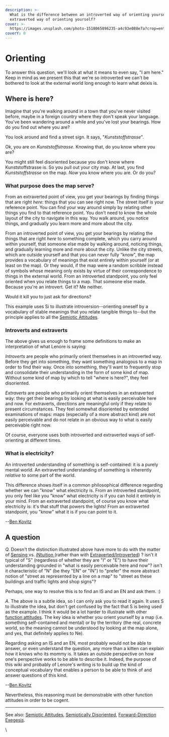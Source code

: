 ```yaml
---
description: >-
  What is the difference between an introverted way of orienting yourself and an
  extraverted way of orienting yourself?
cover: >-
  https://images.unsplash.com/photo-1518065896235-a4c93e088e7a?crop=entropy&cs=srgb&fm=jpg&ixid=M3wxOTcwMjR8MHwxfHNlYXJjaHwyfHxjb21wYXNzfGVufDB8fHx8MTczODAzNjMwMHww&ixlib=rb-4.0.3&q=85
coverY: 0
---
```


# Orienting

To answer this question, we'll look at what it means to even say, "I am here." Keep in mind as we present this that we're so introverted we can't be bothered to look at the external world long enough to learn what deixis is.

## Where is here?

Imagine that you're walking around in a town that you've never visited before, maybe in a foreign country where they don't speak your language. You've been wandering around a while and you've lost your bearings. How do you find out where you are?

You look around and find a street sign. It says, "_Kunststoffstrasse_".

Ok, you are on _Kunststoffstrasse_. Knowing that, do you know where you are?

You might still feel disoriented because you don't know where Kunststoffstrasse is. So you pull out your city map. At last, you find _Kunststoffstrasse_ on the map. _Now_ you know where you are. Or do you?

### What purpose does the map serve?

From an extraverted point of view, you get your bearings by finding things that are right _here:_ things that you can see right now. The street itself is your reference point. You can find your way around simply by relating other things you find to that reference point. You don't need to know the whole layout of the city to navigate in this way. You walk around, you notice things, and gradually you learn more and more about the city.

From an introverted point of view, you get your bearings by relating the things that are right _here_ to something complete, which you carry around within yourself, that someone else made by walking around, noticing things, and gradually learning more and more about the city. Unlike the city streets, which are outside yourself and that you can never fully "know", the map provides a vocabulary of meanings that exist entirely within yourself (or at least on the map). Or they would, if the map were a random scribble instead of symbols whose meaning only exists by virtue of their correspondence to things in the external world. From an introverted standpoint, you only feel oriented when you relate things to a map. That someone else made. Because you're an introvert. Get it? Me neither.

Would it kill you to just ask for directions?

This example uses Si to illustrate introversion--orienting oneself by a vocabulary of stable meanings that you relate tangible things to--but the principle applies to all the [Semiotic Attitudes](../semiotic-attitude/).

### Introverts and extraverts

The above gives us enough to frame some definitions to make an interpretation of what Lenore is saying:

_Introverts_ are people who primarily orient themselves in an introverted way. Before they get into something, they want something analogous to a map in order to find their way. Once into something, they'll want to frequently stop and consolidate their understanding in the form of some kind of map. Without some kind of map by which to tell "where is here?", they feel disoriented.

_Extraverts_ are people who primarily orient themselves in an extraverted way: they get their bearings by looking at what is easily perceivable here and now. For extraverts, directions are meaningful only if they relate to present circumstances. They feel somewhat disoriented by extended examinations of maps: maps (especially of a more abstract kind) are not easily perceivable and do not relate in an obvious way to what is easily perceivable right now.

Of course, everyone uses both introverted and extraverted ways of self-orienting at different times.

### What is electricity?

An introverted understanding of something is self-contained: it is a purely mental world. An extraverted understanding of something is inherently _relative_ to some part of the world.

This difference shows itself in a common philosophical difference regarding whether we can "know" what electricity is. From an introverted standpoint, you only feel like you "know" what electricity is if you can hold it entirely in your mind. From an extraverted standpoint, of course you know what electricity is: it's that stuff that powers the lights! From an extraverted standpoint, you "know" what it is if you can point to it.

\--[Ben Kovitz](https://web.archive.org/web/20070118003350/http://greenlightwiki.com/lenore-exegesis/Ben_Kovitz)

## A question

_Q._ Doesn't the distinction illustrated above have more to do with the matter of [Sensing ](../../fundamentals/function-attitude/perception/sensation/)vs. [iNtuition ](../../fundamentals/function-attitude/perception/intuition/)(rather than with [Extraverted/Introverted](broken-reference)) ? isn't it typical of "S" (regardless of whether they are "I" or "E") to have their understanding grounded in "what is easily perceivable here and now"? isn't it characteristic of "N" (be they "EN" or "IN") to "prefer" the more abstract notion of "street as represented by a line on a map" to "street as these buildings and traffic lights and shop signs"?

Perhaps, one way to resolve this is to find an IS and an EN and ask them. :)

_A._ The above is a subtle idea, so I can only ask you to read it again. It uses S to illustrate the idea, but don't get confused by the fact that S is being used as the example. I think it would be a lot harder to illustrate with other [function attitudes](../../fundamentals/function-attitude/). The key idea is whether you orient yourself by a map (i.e. something self-contained and mental) or by the territory (the real, concrete world, so the meaning cannot be understood by looking at the map alone, and yes, that definitely applies to Ne).

Regarding asking an IS and an EN, most probably would not be able to answer, or even understand the question, any more than a kitten can explain how it knows who its mommy is. It takes an outside perspective on how one's perspective works to be able to describe it. Indeed, the purpose of this wiki and probably of Lenore's writing is to build up the kind of conceptual vocabulary that enables a person to be able to think of and answer questions of this kind.

\--[Ben Kovitz](https://web.archive.org/web/20070118003350/http://greenlightwiki.com/lenore-exegesis/Ben_Kovitz)

Nevertheless, this reasoning must be demonstrable with other function attitudes in order to be cogent.

***

See also: [Semiotic Attitudes](../semiotic-attitude/), [Semiotically Disoriented](https://web.archive.org/web/20070118003350/http://greenlightwiki.com/lenore-exegesis/Semiotically_Disoriented), [Forward-Direction Exegesis](https://web.archive.org/web/20070118003350/http://greenlightwiki.com/lenore-exegesis/Forward-Direction_Exegesis).

\
